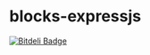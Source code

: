 # blocks-expressjs

[![Bitdeli Badge](https://d2weczhvl823v0.cloudfront.net/guterres/blocks-expressjs/trend.png)](https://bitdeli.com/free "Bitdeli Badge")

